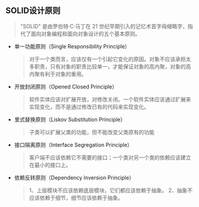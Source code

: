 ## SOLID设计原则

> "SOLID" 是由罗伯特·C·马丁在 21 世纪早期引入的记忆术首字母缩略字，指代了面向对象编程和面向对象设计的五个基本原则。

- 单一功能原则（Single Responsibility Principle）

  > 对于一个类而言，应该仅有一个引起它变化的原因。对象不应该承担太多职责，只有对象的职责比较单一，才能保证对象的高内聚，对象的高内聚有利于对象的重用。

- 开放封闭原则（Opened Closed Principle）

  > 软件实体应该对扩展开放，对修改关闭。一个软件实体应该通过扩展来实现变化，而不是通过修改已有的代码来实现变化。

- 里式替换原则（Liskov Substitution Principle）

  > 子类可以扩展父类的功能，但不能改变父类原有的功能

- 接口隔离原则（Interface Segregation Principle）

  > 客户端不应该依赖它不需要的接口；一个类对另一个类的依赖应该建立在最小的接口上。

- 依赖反转原则（Dependency Inversion Principle）

  > 1、上层模块不应该依赖底层模块，它们都应该依赖于抽象。
  > 2、抽象不应该依赖于细节，细节应该依赖于抽象。